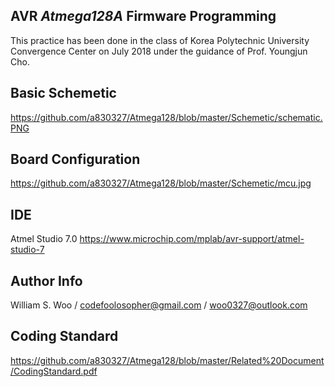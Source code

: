 ## AVR _Atmega128A_ Firmware Programming

  This practice has been done in the class of Korea Polytechnic University Convergence Center on July 2018 under the guidance of Prof. Youngjun Cho. 

## Basic Schemetic
https://github.com/a830327/Atmega128/blob/master/Schemetic/schematic.PNG


## Board Configuration
https://github.com/a830327/Atmega128/blob/master/Schemetic/mcu.jpg

## IDE
Atmel Studio 7.0
https://www.microchip.com/mplab/avr-support/atmel-studio-7

## Author Info
William S. Woo / codefoolosopher@gmail.com / woo0327@outlook.com

## Coding Standard
https://github.com/a830327/Atmega128/blob/master/Related%20Document/CodingStandard.pdf


